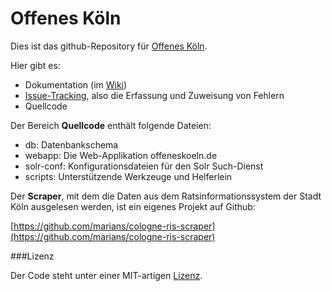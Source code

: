 # Offenes Köln

Dies ist das github-Repository für [Offenes Köln](http://offeneskoeln.de/).

Hier gibt es:

- Dokumentation (im [Wiki](https://github.com/marians/offeneskoeln/wiki))
- [Issue-Tracking](https://github.com/marians/offeneskoeln/issues), also die Erfassung und Zuweisung von Fehlern
- Quellcode

Der Bereich **Quellcode** enthält folgende Dateien:

- db: Datenbankschema
- webapp: Die Web-Applikation offeneskoeln.de
- solr-conf: Konfigurationsdateien für den Solr Such-Dienst
- scripts: Unterstützende Werkzeuge und Helferlein

Der **Scraper**, mit dem die Daten aus dem Ratsinformationssystem der Stadt Köln ausgelesen werden, ist ein eigenes Projekt auf Github:

[https://github.com/marians/cologne-ris-scraper](https://github.com/marians/cologne-ris-scraper)

###Lizenz

Der Code steht unter einer MIT-artigen [Lizenz](https://github.com/marians/offeneskoeln/blob/master/LIZENZ.txt).
